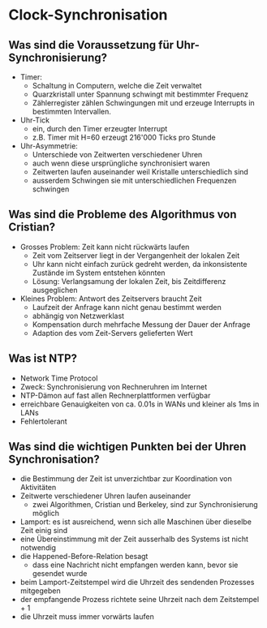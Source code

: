 # Clock-Synchronisation 

## Was sind die Voraussetzung für Uhr-Synchronisierung?
* Timer: 
    * Schaltung in Computern, welche die Zeit verwaltet
    * Quarzkristall unter Spannung schwingt mit bestimmter Frequenz
    * Zählerregister zählen Schwingungen mit und erzeuge Interrupts in bestimmten Intervallen.
* Uhr-Tick
    * ein, durch den Timer erzeugter Interrupt
    * z.B. Timer mit H=60 erzeugt 216'000 Ticks pro Stunde
* Uhr-Asymmetrie: 
    * Unterschiede von Zeitwerten verschiedener Uhren
    * auch wenn diese ursprüngliche synchronisiert waren
    * Zeitwerten laufen auseinander weil Kristalle unterschiedlich sind 
    * ausserdem Schwingen sie mit unterschiedlichen Frequenzen schwingen

## Was sind die Probleme des Algorithmus von Cristian?
* Grosses Problem: Zeit kann nicht rückwärts laufen
    * Zeit vom Zeitserver liegt in der Vergangenheit der lokalen Zeit
    * Uhr kann nicht einfach zurück gedreht werden, da inkonsistente Zustände im System entstehen könnten
    * Lösung: Verlangsamung der lokalen Zeit, bis Zeitdifferenz ausgeglichen
* Kleines Problem: Antwort des Zeitservers braucht Zeit
    * Laufzeit der Anfrage kann nicht genau bestimmt werden
    * abhängig von Netzwerklast
    * Kompensation durch mehrfache Messung der Dauer der Anfrage
    * Adaption des vom Zeit-Servers gelieferten Wert

## Was ist NTP?
* Network Time Protocol
* Zweck: Synchronisierung von Rechneruhren im Internet
* NTP-Dämon auf fast allen Rechnerplattformen verfügbar
* erreichbare Genauigkeiten von ca. 0.01s in WANs und kleiner als 1ms in LANs
* Fehlertolerant

## Was sind die wichtigen Punkten bei der Uhren Synchronisation?
* die Bestimmung der Zeit ist unverzichtbar zur Koordination von Aktivitäten
* Zeitwerte verschiedener Uhren laufen auseinander
    * zwei Algorithmen, Cristian und Berkeley, sind zur Synchronisierung möglich
* Lamport: es ist ausreichend, wenn sich alle Maschinen über dieselbe Zeit einig sind
* eine Übereinstimmung mit der Zeit ausserhalb des Systems ist nicht notwendig
* die Happened-Before-Relation besagt
    * dass eine Nachricht nicht empfangen werden kann, bevor sie gesendet wurde
* beim Lamport-Zeitstempel wird die Uhrzeit des sendenden Prozesses mitgegeben
* der empfangende Prozess richtete seine Uhrzeit nach dem Zeitstempel + 1
* die Uhrzeit muss immer vorwärts laufen

